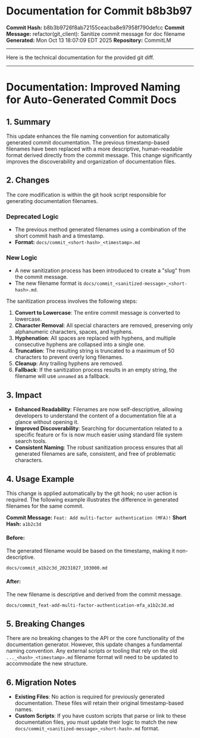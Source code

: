 # Documentation for Commit b8b3b97

**Commit Hash:** b8b3b9726f8ab72155ceacba8e97958f790defcc
**Commit Message:** refactor(git_client): Sanitize commit message for doc filename
**Generated:** Mon Oct 13 18:07:09 EDT 2025
**Repository:** CommitLM

---

Here is the technical documentation for the provided git diff.

***

# Documentation: Improved Naming for Auto-Generated Commit Docs

## 1. Summary

This update enhances the file naming convention for automatically generated commit documentation. The previous timestamp-based filenames have been replaced with a more descriptive, human-readable format derived directly from the commit message. This change significantly improves the discoverability and organization of documentation files.

## 2. Changes

The core modification is within the git hook script responsible for generating documentation filenames.

### Deprecated Logic
- The previous method generated filenames using a combination of the short commit hash and a timestamp.
- **Format:** `docs/commit_<short-hash>_<timestamp>.md`

### New Logic
- A new sanitization process has been introduced to create a "slug" from the commit message.
- The new filename format is `docs/commit_<sanitized-message>_<short-hash>.md`.

The sanitization process involves the following steps:
1.  **Convert to Lowercase**: The entire commit message is converted to lowercase.
2.  **Character Removal**: All special characters are removed, preserving only alphanumeric characters, spaces, and hyphens.
3.  **Hyphenation**: All spaces are replaced with hyphens, and multiple consecutive hyphens are collapsed into a single one.
4.  **Truncation**: The resulting string is truncated to a maximum of 50 characters to prevent overly long filenames.
5.  **Cleanup**: Any trailing hyphens are removed.
6.  **Fallback**: If the sanitization process results in an empty string, the filename will use `unnamed` as a fallback.

## 3. Impact

-   **Enhanced Readability**: Filenames are now self-descriptive, allowing developers to understand the content of a documentation file at a glance without opening it.
-   **Improved Discoverability**: Searching for documentation related to a specific feature or fix is now much easier using standard file system search tools.
-   **Consistent Naming**: The robust sanitization process ensures that all generated filenames are safe, consistent, and free of problematic characters.

## 4. Usage Example

This change is applied automatically by the git hook; no user action is required. The following example illustrates the difference in generated filenames for the same commit.

**Commit Message:** `Feat: Add multi-factor authentication (MFA)!`
**Short Hash:** `a1b2c3d`

#### Before:
The generated filename would be based on the timestamp, making it non-descriptive.
```
docs/commit_a1b2c3d_20231027_103000.md
```

#### After:
The new filename is descriptive and derived from the commit message.
```
docs/commit_feat-add-multi-factor-authentication-mfa_a1b2c3d.md
```

## 5. Breaking Changes

There are no breaking changes to the API or the core functionality of the documentation generator. However, this update changes a fundamental naming convention. Any external scripts or tooling that rely on the old `..._<hash>_<timestamp>.md` filename format will need to be updated to accommodate the new structure.

## 6. Migration Notes

-   **Existing Files**: No action is required for previously generated documentation. These files will retain their original timestamp-based names.
-   **Custom Scripts**: If you have custom scripts that parse or link to these documentation files, you must update their logic to match the new `docs/commit_<sanitized-message>_<short-hash>.md` format.